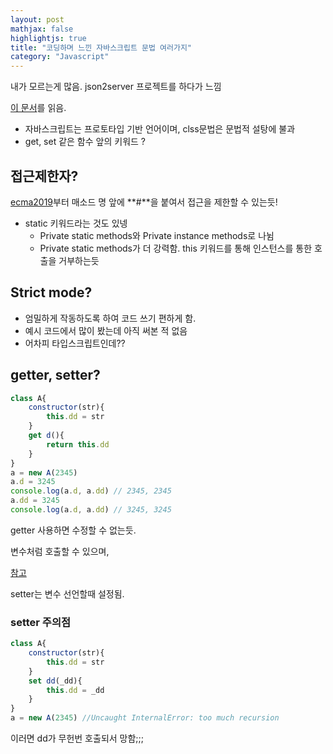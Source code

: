 ```yaml
---
layout: post
mathjax: false
highlightjs: true
title: "코딩하며 느낀 자바스크립트 문법 여러가지"
category: "Javascript"
---
```


내가 모르는게 많음.
json2server 프로젝트를 하다가 느낌

[이 문서](https://developer.mozilla.org/ko/docs/Web/JavaScript/Inheritance_and_the_prototype_chain)를 읽음.

- 자바스크립트는 프로토타입 기반 언어이며, clss문법은 문법적 설탕에 불과
- get, set 같은 함수 앞의 키워드 ?

## 접근제한자?
[ecma2019](https://developer.mozilla.org/ko/docs/Web/JavaScript/Reference/Classes/Private_class_fields)부터 매소드 명 앞에 **#**을 붙여서 접근을 제한할 수 있는듯!

- static 키워드라는 것도 있넹
    - Private static methods와 Private instance methods로 나뉨
    - Private static methods가 더 강력함. this 키워드를 통해 인스턴스를 통한 호출을 거부하는듯

## Strict mode?
- 엄밀하게 작동하도록 하여 코드 쓰기 편하게 함.
- 예시 코드에서 많이 봤는데 아직 써본 적 없음
- 어차피 타입스크립트인데??

## getter, setter?

```js
class A{
    constructor(str){
        this.dd = str
    }
    get d(){
        return this.dd
    }
}
a = new A(2345)
a.d = 3245
console.log(a.d, a.dd) // 2345, 2345
a.dd = 3245
console.log(a.d, a.dd) // 3245, 3245
```

getter 사용하면 수정할 수 없는듯.

변수처럼 호출할 수 있으며, 

[참고](https://beomy.tistory.com/14)

setter는 변수 선언할때 설정됨.

### setter 주의점

```js
class A{
    constructor(str){
        this.dd = str
    }
    set dd(_dd){
        this.dd = _dd
    }
}
a = new A(2345) //Uncaught InternalError: too much recursion
```
이러면 dd가 무헌번 호출되서 망함;;;